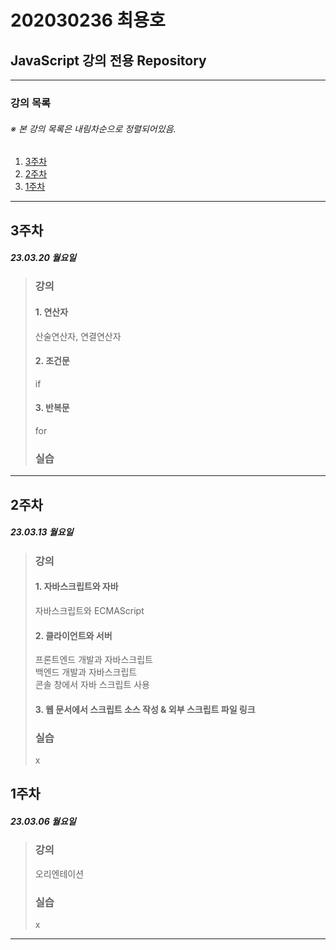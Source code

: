 # 202030236 최용호
## JavaScript 강의 전용 Repository

---

### 강의 목록
###### ※ 본 강의 목록은 *내림차순*으로 정렬되어있음.
1. [3주차](#3주차)
2. [2주차](#2주차)
3. [1주차](#1주차)

---

## 3주차
##### 23.03.20 월요일
> ### 강의
> #### 1. 연산자
> 산술연산자, 연결연산자
> #### 2. 조건문
> if
> #### 3. 반복문
> for
>
> ### 실습
>
>

---

## 2주차
##### 23.03.13 월요일
> ### 강의
> #### 1. 자바스크립트와 자바
> 자바스크립트와 ECMAScript
>
> #### 2. 클라이언트와 서버
> 프론트엔드 개발과 자바스크립트  
> 백엔드 개발과 자바스크립트  
> 콘솔 창에서 자바 스크립트 사용
>
> #### 3. 웹 문서에서 스크립트 소스 작성 & 외부 스크립트 파일 링크
>
>
> ### 실습
> x

## 1주차
##### 23.03.06 월요일
> ### 강의
> 오리엔테이션
>
> ### 실습
> x

---
